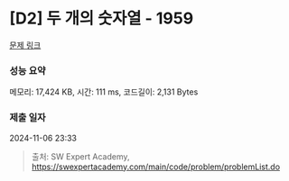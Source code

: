 # [D2] 두 개의 숫자열 - 1959 

[문제 링크](https://swexpertacademy.com/main/code/problem/problemDetail.do?contestProbId=AV5PpoFaAS4DFAUq) 

### 성능 요약

메모리: 17,424 KB, 시간: 111 ms, 코드길이: 2,131 Bytes

### 제출 일자

2024-11-06 23:33



> 출처: SW Expert Academy, https://swexpertacademy.com/main/code/problem/problemList.do